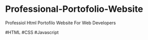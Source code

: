 # Professional-Portofolio-Website

Professiol Html Portofilo Website For Web Developers 

#HTML
#CSS
#Javascript 

